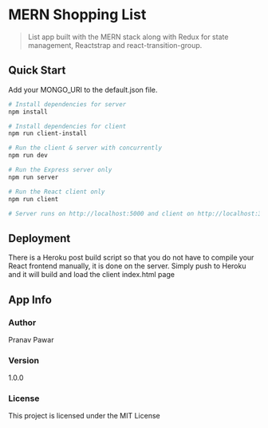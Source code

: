 # MERN Shopping List

> List app built with the MERN stack along with Redux for state management, Reactstrap and react-transition-group.

## Quick Start

Add your MONGO_URI to the default.json file.

```bash
# Install dependencies for server
npm install

# Install dependencies for client
npm run client-install

# Run the client & server with concurrently
npm run dev

# Run the Express server only
npm run server

# Run the React client only
npm run client

# Server runs on http://localhost:5000 and client on http://localhost:3000
```

## Deployment

There is a Heroku post build script so that you do not have to compile your React frontend manually, it is done on the server. Simply push to Heroku and it will build and load the client index.html page

## App Info

### Author

Pranav Pawar

### Version

1.0.0

### License

This project is licensed under the MIT License

